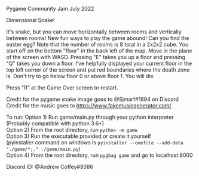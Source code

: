 Pygame Community Jam July 2022

Dimensional Snake!

It's snake, but you can move horizontally between rooms and vertically between rooms! New fun ways to play the game abound! Can you find the easter egg?
Note that the number of rooms is 8 total in a 2x2x2 cube. You start off on the bottom "floor" in the back left of the map. Move in the plane of the screen with WASD. Pressing "E" takes you up a floor and pressing "Q" takes you down a floor. I've helpfully displayed your current floor in the top left corner of the screen and put red boundaries where the death zone is. Don't try to go below floor 0 or above floor 1. You will die.

Press "R" at the Game Over screen to restart.

Credit for the pygame snake image goes to @Sjmarf#1894 on Discord
Credit for the music goes to https://www.fakemusicgenerator.com/

To run:
Option 1) Run game/main.py through your python interpreter (Probably compatible with python 3.6+)<br>
Option 2) From the root directory, run `python -m game`<br>
Option 3) Run the executable provided or create it yourself<br>(pyinstaller command on windows is `pyinstaller --onefile --add-data "./game/*;." ./game/main.py`)<br>
Option 4) From the root directory, run `pygbag game` and go to localhost:8000

Discord ID: @Andrew Coffey#9386